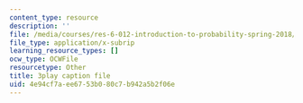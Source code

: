 ```yaml
---
content_type: resource
description: ''
file: /media/courses/res-6-012-introduction-to-probability-spring-2018/4e94cf7aee6753b080c7b942a5b2f06e_3vMZtGUdTVw.vtt
file_type: application/x-subrip
learning_resource_types: []
ocw_type: OCWFile
resourcetype: Other
title: 3play caption file
uid: 4e94cf7a-ee67-53b0-80c7-b942a5b2f06e
---
```

